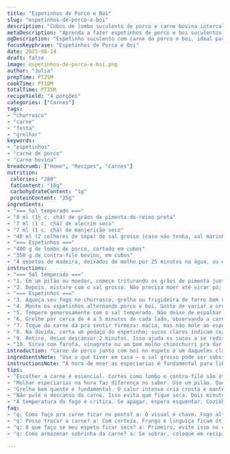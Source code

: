 ```yaml
---
title: "Espetinhos de Porco e Boi"
slug: "espetinhos-de-porco-e-boi"
description: "Cubos de lombo suculento de porco e carne bovina intercalados em espetinhos, temperados com uma mistura artesanal de sal grosso, ervas aromáticas e especiarias moídas na hora. Preparação e grelha ideal para manter a suculência e textura das carnes, entregando uma experiência rústica e cheia de sabor. Ótimo para churrascos rápidos, com foco em técnica e troca de ingredientes para variar perfis de sabor e lidar com o que tem na despensa."
metaDescription: "Aprenda a fazer espetinhos de porco e boi suculentos, uma receita rústica que traz sabores brasileiros em cada garfada."
ogDescription: "Espetinho suculento com carne de porco e boi, ideal para o seu churrasco. Vamos fazer juntos."
focusKeyphrase: "Espetinhos de Porco e Boi"
date: 2025-08-14
draft: false
image: espetinhos-de-porco-e-boi.png
author: "Julia"
prepTime: PT25M
cookTime: PT10M
totalTime: PT35M
recipeYield: "4 porções"
categories: ["Carnes"]
tags:
- "churrasco"
- "carne"
- "festa"
- "grelhar"
keywords:
- "espetinhos"
- "carne de porco"
- "carne bovina"
breadcrumb: ["Home", "Recipes", "Carnes"]
nutrition: 
 calories: "280"
 fatContent: "18g"
 carbohydrateContent: "1g"
 proteinContent: "25g"
ingredients:
- "=== Sal temperado ==="
- "8 ml (1½ c. chá) de grãos de pimenta-do-reino preta"
- "7 ml (1 c. chá) de alecrim seco"
- "7 ml (1 c. chá) de manjericão seco"
- "40 ml (2 colheres de sopa) de sal grosso (caso não tenha, sal marinho funciona, só ajustar pro gosto)"
- "=== Espetinhos ==="
- "400 g de lombo de porco, cortado em cubos"
- "350 g de contra-filé bovino, em cubos"
- "4 espetos de madeira, deixados de molho por 25 minutos na água, ou espetos de metal"
instructions:
- "=== Sal temperado ==="
- "1. Em um pilão ou moedor, comece triturando os grãos de pimenta junto com o alecrim e o manjericão. Importante que estejam secos pra liberar aroma e não embolotar."
- "2. Depois, misture com o sal grosso. Não precisa moer até virar pó; uma textura rústica ajuda na aderência às carnes e na liberação do sabor na grelha. Reserve enquanto prepara as carnes."
- "=== Espetinhos ==="
- "3. Aqueça seu fogo no churrasco, grelha ou frigideira de ferro bem quente - o óleo garante que a carne não grude e cria aquela crostinha boa."
- "4. Monte os espetinhos alternando porco e boi. Gosto de variar a ordem, mas sempre equilibrando para as texturas e gostos distintos se misturarem a cada garfada."
- "5. Tempere generosamente com o sal temperado. Não deixe de espalhar bem, isso ajuda a formar a crosta e evita que a carne fique sem gosto no meio."
- "6. Grelhe por cerca de 4 a 5 minutos de cada lado, observando a carne mudar de cor e as bordas ficarem douradas. Se quiser mais ao ponto, deixe até 6 minutos, mas cuidado pra não secar."
- "7. Toque da carne dá pra sentir firmeza: macia, mas não mole ao espetar com garfo. Visualmente, um pouco rosado no centro é sucesso. A carne bovina maiúscula e o porco devem cozinhar quase juntos, por isso o corte equilibrado evita disparidades."
- "8. Na dúvida, corta um pedaço do espetinho; sucos claros indicam cozimento, vermelho cru quer mais fogo."
- "9. Retire, deixe descansar 2 minutos. Isso ajuda os sucos a se redistribuírem, evitando carne seca."
- "10. Sirva com farofa, vinagrete ou um bom molho chimichurri pra dar um toque ácido e fresco no prato."
introduction: "Carne de porco junto com boi no espeto é um daqueles clássicos que ganha nova vida com pequenos ajustes. Sempre fui fã de usar cortes em cubos que grelham rápido, e descobri que alternar ervas na mistura de sal transforma o aroma. Alecrim e manjericão substituem o tomilho e romero sem perder força e dão um twist brasileiro que lembra nossas ervas do quintal. O segredo está em ter o fogo na medida certa; rápido demais resseca, lento demais perde suculência. Essa receita é prática, dá pra preparar na churrasqueira de casa ou na panela, sem frescura nem perrengue. Dá pra variar a ordem da carne nos espetos e até usar lombinho, ganhando de presente outra textura. Não tem mistério, mas o toque está no timing e no paladar. Intuição, aroma, som do grelhar – só assim chega perto do perfeito."
ingredientsNote: "Use o que tiver em casa – o sal grosso pode ser substituído por sal marinho, só cuidado com a quantidade porque o sabor pode ser mais intenso. O poivre-preto é essencial, mas pode trocar por pimenta branca se quiser um sabor mais suave. Troque o alecrim por erva-doce seca para uma experiência diferente, ou inclua uma pitada de pimenta calabresa no mix para um toque levemente picante. Os cortes de carne também podem variar; a ideia é ter pedaços macios e semelhantes em tamanho para garantir cozimento uniforme. Os espetos de madeira precisam ficar bem molhados pra não queimar, mas uso metal se estiver sem tempo, evita dor de cabeça. Tem gente que curte marinar antes; eu acho que o sal temperado direto na carne cria a crosta que faz toda a diferença no paladar."
instructionsNote: "A hora de moer as especiarias é fundamental para liberar aroma, nunca faça essa parte muito antes pra não perder a potência. Na montagem, intercale carnes para que cada pedaço tenha sabor complexo e evite pedaços secos. Grelhar em fogo alto ajuda a selar por fora, prendendo sucos, e o tempo varia conforme o calor da grelha. Como dica, observe sempre a cor da carne: mudança visual é o radar. Vire com pegador para não furar e perder sucos. Descansar depois ajuda muito, não pule essa etapa. Se o fogo apagar, é melhor esperar esquentar que cozinhar no fogo baixo muito tempo -, a carne perde a textura. E não esqueça de untar a grelha, a carne grudada às vezes pode ser salva com uma espátula de metal e carinho. Sempre teste com um garfo e ajuste tempo se necessário."
tips:
- "Escolher a carne é essencial. Cortes como lombo e contra-filé são ótimos, mas fuja de carne dura. Cubos iguais garantem que tudo cozinhe na mesma hora. Não se esqueça de deixar os espetos de madeira de molho; assim, eles não queimam. Se não tiver, metal é sempre uma boa opção."
- "Molhar especiarias na hora faz diferença no sabor. Use um pilão. Quer uma dica? Sempre que usar sal grosso, misture com ervas secas. Alecrim e manjericão têm aroma incrível. Cozinhar rápido em fogo alto é o segredo. Selo bem e evito que os sucos saiam da carne."
- "Grelha bem quente é fundamental. O calor intenso cria crosta e mantém a suculência. Acompanhe a cor da carne. Se mudou pra dourado, está no ponto. Tem que ficar firme ao espetar com garfo, rosada no centro é sucesso. É visual e tá no paladar."
- "Não pule o descanso da carne. Isso evita que fique seca. Dois minutos são suficientes. Depois do descanso, sirva com acompanhamentos simples como farofa ou vinagrete. Não complico. Essa parte é prática e combina pra dar frescor."
- "A temperatura do fogo é crítica. Se apagar, espera esquentar. Cozinhar no fogo baixo só traz carne seca e sem graça. Erros acontecem. Se não der certo, corta um pedaço bem no centro. Observe a cor da carne, isso sempre diz se precisa de mais tempo."
faq:
- "q: Como faço pra carne ficar no ponto? a: O visual é chave. Fogo alto. Carne muda de cor. A textura firme é importante. Rosa no centro é ideal. Teste com garfo."
- "q: Posso trocar a carne? a: Com certeza. Frango e linguiça ficam ótimos. Sempre mantenha cortes iguais. Essa troca traz novos sabores, mas atenção ao tempo na grelha."
- "q: O que faço se meu espeto ficar seco? a: Primeiro, evite isso no começo, bem. Se aconteceu, um pouco de molho no fogo vai ajudar. Serve com um bom chimichurri, viu."
- "q: Como armazenar sobrinha da carne? a: Se sobrar, coloque em recipiente fechado. Pode usar na geladeira por até três dias. É bom reaquecer e se não der, congele. Não perde o gosto."

---
```

